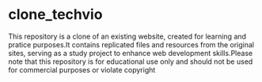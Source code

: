 # clone_techvio
This repository is a clone of an existing website, created for learning and pratice purposes.It contains replicated files and resources from the original sites, serving as a study project to enhance web development skills.Please note that this repository is for educational use only and should not be used for commercial purposes or violate copyright
